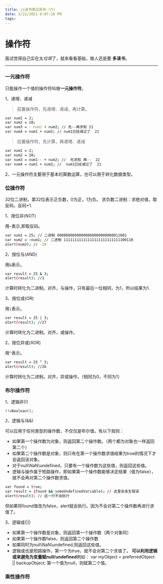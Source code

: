 ```yaml
---
title: js读书笔记系列（六）
date: 3/22/2021 6:07:28 PM 
tags:
---
```


# 操作符

面试觉得自己实在太*垃圾*了，就来看看基础，做人还是要 **多读书**。
*****  

### 一元操作符
只能操作一个值的操作符叫做**一元操作符**。

1、递增、递减

> 前置操作符，先递增、递减，再计算。
```bash
var num1 = 2; 
var num2 = 20; 
var num3 = --num1 + num2; // 先--再求和 21 
var num4 = num1 + num2; // num1已经减过了  21
```

> 后置操作符，先计算，再递增、递减
```bash
var num1 = 2; 
var num2 = 20; 
var num3 = num1-- + num2; //  先求和 再--  22 
var num4 = num1 + num2; //  num1已经减过了  21
```

2、一元操作符主要用于基本的算数运算，也可以用于转化数据类型。


### 位操作符

32位二进制，第32位表示正负数，0为正，1为负。
求负数二进制：求绝对值，取反码，反码+1.

1、按位非(NOT)

用`~`表示,即取反码。
```bash
var num1 = 25; // 二进制 00000000000000000000000000011001 
var num2 = ~num1; // 二进制 11111111111111111111111111100110 
alert(num2); // -26
```

2、按位与(AND)

用`&`表示。

```bash
var result = 25 & 3; 
alert(result); //1
```
计算时转化为二进制。对齐，与操作，只有最后一位相同，为1，所以结果为1.

3、按位或(OR)

用`|`表示。

```bash
var result = 25 | 3; 
alert(result); //27
```
计算时转化为二进制。对齐，或操作。

2、按位异或(XOR)

用`^`表示。

```bash
var result = 25 ^ 3; 
alert(result); //26
```
计算时转化为二进制。对齐，异或操作。（相同为0，不同为1）

### 布尔操作符

1、逻辑非(!)

    !!=Boolean();

2、逻辑与(&&)

可以应用于任何类型的操作数，不仅仅是布尔值。有以下规则：
- 如果第一个操作数为对象，则返回第二个操作数。（两个都为对象也一样返回第二个）
- 如果第二个操作数是对象，则只有在第一个操作数求值结果为true的情况下才会返回该对象。
- 对于null\NaN\undefined，只要有一个操作数为这些值，则返回这些值。
- 逻辑与操作属于短路操作，即如果第一个操作数能够决定结果（值为false），就不会再对第二个操作数求值。
```bash
var found = true; 
var result = (found && someUndefinedVariable); // 这里会发生错误
alert(result); // 这一行不会执行
```
但如果将found值改为false，alert就会执行。因为不会对第二个操作数再进行求值了。

3、逻辑或(||)
- 如果第一个操作数是对象，则返回第一个操作数（两个对象同）
- 如果第一个操作数false，则返回第二个操作数
- 如果同时为null\NaN\undefined,则返回这些值。
- 逻辑或也是短路操作，第一个为true，就不会对第二个求值了。
**可以利用逻辑或来避免为变量赋null/undefined**例如：
    var myObject = preferredObject || backupObject;
第一个值为null，则赋第二个值。

### 乘性操作符
